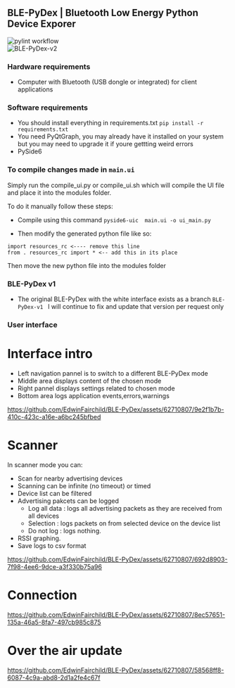 
## BLE-PyDex | Bluetooth Low Energy Python Device Exporer
![pylint workflow](https://github.com/EdwinFairchild/BLE-PyDex/actions/workflows/pylint.yml/badge.svg)
<br>
![BLE-PyDex-v2](https://github.com/EdwinFairchild/BLE-PyDex/assets/62710807/1ff34f59-dc1f-4e71-8089-7a13c3afb4d3)

### Hardware requirements
- Computer with Bluetooth (USB dongle or integrated) for client applications

### Software requirements
- You should install everything in requirements.txt `pip install -r requirements.txt`
- You need PyQtGraph, you may already have it installed on your system but you may need to upgrade it if youre gettting weird errors
- PySide6
  
### To compile changes made in `main.ui`
Simply run the compile_ui.py or compile_ui.sh which will compile the UI file
and place it into the modules folder.

To do it manually follow these steps:
- Compile using this command ``` pyside6-uic  main.ui -o ui_main.py ```


- Then modify the generated python file like so:
```
import resources_rc <---- remove this line
from . resources_rc import * <-- add this in its place
```
Then move the new python file into the modules folder

### BLE-PyDex v1
- The original BLE-PyDex with the white interface exists as a branch `BLE-PyDex-v1
` I will continue to fix and update that version per request only

### User interface

# Interface intro
- Left navigation pannel is to switch to a different BLE-PyDex mode
- Middle area displays content of the chosen mode
- Right pannel displays settings related to chosen mode
- Bottom area logs application events,errors,warnings
  
https://github.com/EdwinFairchild/BLE-PyDex/assets/62710807/9e2f1b7b-410c-423c-a16e-a6bc245bfbed
# Scanner
In scanner mode you can:
- Scan for nearby advertising devices
- Scanning can be infinite (no timeout) or timed
- Device list can be filtered
- Advertising pakcets can be logged
  -  Log all data : logs all advertising packets as they are received from all devices
  -  Selection : logs packets on from selected device on the device list
  -  Do not log : logs nothing.
- RSSI graphing.
- Save logs to csv format
  
https://github.com/EdwinFairchild/BLE-PyDex/assets/62710807/692d8903-7f98-4ee6-9dce-a3f330b75a96
# Connection
https://github.com/EdwinFairchild/BLE-PyDex/assets/62710807/8ec57651-135a-46a5-8fa7-497cb985c875
# Over the air update
https://github.com/EdwinFairchild/BLE-PyDex/assets/62710807/58568ff8-6087-4c9a-abd8-2d1a2fe4c67f





